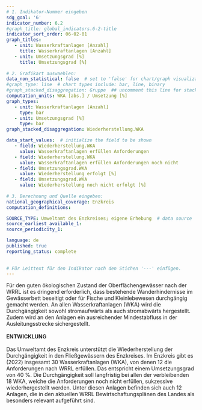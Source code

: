 ```yaml
---
# 1. Indikator-Nummer eingeben 
sdg_goal: '6'
indicator_number: 6.2
#graph_title: global_indicators.6-2-title
indicator_sort_order: 06-02-01
graph_titles:
   - unit: Wasserkraftanlagen [Anzahl]
     title: Wasserkraftanlagen [Anzahl]
   - unit: Umsetzungsgrad [%]
     title: Umsetzungsgrad [%]
 
# 2. Grafikart auswaehlen: 
data_non_statistical: false  # set to 'false' for chart/graph visualization 
#graph_type: line  # chart types include: bar, line, binary 
#graph_stacked_disaggregation: Gruppe  ## uncomment this line for stacked bars. eplace 'Geschlecht' with the field of aggregation. 
computation_units: WKA [abs.] / Umsetzung [%]
graph_types:
   - unit: Wasserkraftanlagen [Anzahl]
     type: bar
   - unit: Umsetzungsgrad [%]
     type: bar
graph_stacked_disaggregation: Wiederherstellung.WKA

data_start_values:  # initialize the field to be shown 
   - field: Wiederherstellung.WKA 
     value: Wasserkraftanlagen erfüllen Anforderungen
   - field: Wiederherstellung.WKA  
     value: Wasserkraftanlagen erfüllen Anforderungen noch nicht
   - field: Umsetzungsgrad.WKA 
     value: Wiederherstellung erfolgt [%]
   - field: Umsetzungsgrad.WKA 
     value: Wiederherstellung noch nicht erfolgt [%]
     
# 3. Berechnung und Quelle eingeben: 
national_geographical_coverage: Enzkreis
computation_definitions: 

SOURCE_TYPE: Umweltamt des Enzkreises; eigene Erhebung  # data source  
source_earliest_available_1: 
source_periodicity_1: 

language: de   
published: true 
reporting_status: complete
 
 
# Für Leittext für den Indikator nach den Stichen '---' einfügen. 
---
```

Für den guten ökologischen Zustand der Oberflächengewässer nach der WRRL ist es dringend erforderlich, dass bestehende Wanderhindernisse im Gewässerbett beseitigt oder für Fische und Kleinlebewesen durchgängig gemacht werden. An allen Wasserkraftanlagen (WKA) wird die Durchgängigkeit sowohl stromaufwärts als auch stromabwärts hergestellt. Zudem wird an den Anlagen ein ausreichender Mindestabfluss in der Ausleitungsstrecke sichergestellt. <br>
<br>
**ENTWICKLUNG** <br>
<br>
Das Umweltamt des Enzkreis unterstützt die Wiederherstellung der Durchgängigkeit in den Fließgewässern des Enzkreises. Im Enzkreis gibt es (2022) insgesamt 30 Wasserkraftanlagen (WKA), von denen 12 die Anforderungen nach WRRL erfüllen. Das entspricht einem Umsetzungsgrad von 40 %. Die Durchgängigkeit soll langfristig bei allen der verbleibenden 18 WKA, welche die Anforderungen noch nicht erfüllen, sukzessive wiederhergestellt werden. Unter diesen Anlagen befinden sich auch 12 Anlagen, die in den aktuellen WRRL Bewirtschaftungsplänen des Landes als besonders relevant aufgeführt sind.
